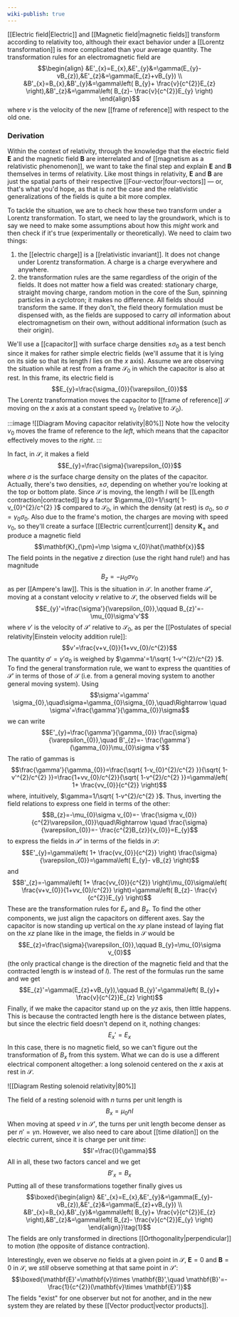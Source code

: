 ```yaml
---
wiki-publish: true
---
```

[[Electric field|Electric]] and [[Magnetic field|magnetic fields]] transform according to relativity too, although their exact behavior under a [[Lorentz transformation]] is more complicated than your average quantity. The transformation rules for an electromagnetic field are
$$\begin{align}
&E'_{x}=E_{x},&E'_{y}&=\gamma(E_{y}-vB_{z}),&E'_{z}&=\gamma(E_{z}+vB_{y}) \\
&B'_{x}=B_{x},&B'_{y}&=\gamma\left( B_{y}+ \frac{v}{c^{2}}E_{z} \right),&B'_{z}&=\gamma\left( B_{z}- \frac{v}{c^{2}}E_{y} \right)
\end{align}$$
where $v$ is the velocity of the new [[frame of reference]] with respect to the old one.
### Derivation
Within the context of relativity, through the knowledge that the electric field $\mathbf{E}$ and the magnetic field $\mathbf{B}$ are interrelated and of [[magnetism as a relativistic phenomenon]], we want to take the final step and explain $\mathbf{E}$ and $\mathbf{B}$ themselves in terms of relativity. Like most things in relativity, $\mathbf{E}$ and $\mathbf{B}$ are just the spatial parts of their respective [[Four-vector|four-vectors]] — or, that's what you'd hope, as that is *not* the case and the relativistic generalizations of the fields is quite a bit more complex.

To tackle the situation, we are to check how these two transform under a Lorentz transformation. To start, we need to lay the groundwork, which is to say we need to make some assumptions about how this *might* work and then check if it's true (experimentally or theoretically). We need to claim two things:
1. the [[electric charge]] is a [[relativistic invariant]]. It does not change under Lorentz transformation. A charge is a charge everywhere and anywhere.
2. the transformation rules are the same regardless of the origin of the fields. It does not matter how a field was created: stationary charge, straight moving charge, random motion in the core of the Sun, spinning particles in a cyclotron; it makes no difference. All fields should transform the same. If they don't, the field theory formulation must be dispensed with, as the fields are supposed to carry *all* information about electromagnetism on their own, without additional information (such as their origin).

We'll use a [[capacitor]] with surface charge densities $\pm \sigma_{0}$ as a test bench since it makes for rather simple electric fields (we'll assume that it is lying on its side so that its length $l$ lies on the $x$ axis). Assume we are observing the situation while at rest from a frame $\mathcal{S}_{0}$ in which the capacitor is also at rest. In this frame, its electric field is
$$E_{y}=\frac{\sigma_{0}}{\varepsilon_{0}}$$
The Lorentz transformation moves the capacitor to [[frame of reference]] $\mathcal{S}$ moving on the $x$ axis at a constant speed $v_{0}$ (relative to $\mathcal{S}_{0}$).

:::image
![[Diagram Moving capacitor relativity|80%]]
Note how the velocity $v_{0}$ moves the frame of reference to the *left*, which means that the capacitor effectively moves to the *right*.
:::

In fact, in $\mathcal{S}$, it makes a field
$$E_{y}=\frac{\sigma}{\varepsilon_{0}}$$
where $\sigma$ is the surface charge density on the plates of the capacitor. Actually, there's two densities, $\pm \sigma$, depending on whether you're looking at the top or bottom plate. Since $\mathcal{S}$ is moving, the length $l$ will be [[Length contraction|contracted]] by a factor $\gamma_{0}=1/\sqrt{ 1-v_{0}^{2}/c^{2} }$ compared to $\mathcal{S}_{0}$, in which the density (at rest) is $\sigma_{0}$, so $\sigma=\gamma_{0}\sigma_{0}$. Also due to the frame's motion, the charges are moving with speed $v_{0}$, so they'll create a surface [[Electric current|current]] density $\mathbf{K}_{\pm}$ and produce a magnetic field
$$\mathbf{K}_{\pm}=\mp \sigma v_{0}\hat{\mathbf{x}}$$
The field points in the negative $z$ direction (use the right hand rule!) and has magnitude
$$B_{z}=-\mu_{0}\sigma v_{0}$$
as per [[Ampere's law]]. This is the situation in $\mathcal{S}$. In another frame $\mathcal{S}'$, moving at a constant velocity $v$ relative to $\mathcal{S}$, the observed fields will be
$$E_{y}'=\frac{\sigma'}{\varepsilon_{0}},\qquad B_{z}'=-\mu_{0}\sigma'v'$$
where $v'$ is the velocity of $\mathcal{S}'$ relative to $\mathcal{S}_{0}$, as per the [[Postulates of special relativity|Einstein velocity addition rule]]:
$$v'=\frac{v+v_{0}}{1+vv_{0}/c^{2}}$$
The quantity $\sigma'=\gamma'\sigma_{0}$ is weighed by $\gamma'=1/\sqrt{ 1-v'^{2}/c^{2} }$. To find the general transformation rule, we want to express the quantities of $\mathcal{S}'$ in terms of those of $\mathcal{S}$ (i.e. from a general moving system to another general moving system). Using
$$\sigma'=\gamma' \sigma_{0},\quad\sigma=\gamma_{0}\sigma_{0},\quad\Rightarrow \quad \sigma'=\frac{\gamma'}{\gamma_{0}}\sigma$$
we can write
$$E'_{y}=\frac{\gamma'}{\gamma_{0}} \frac{\sigma}{\varepsilon_{0}},\quad B'_{z}=- \frac{\gamma'}{\gamma_{0}}\mu_{0}\sigma v'$$
The ratio of gammas is
$$\frac{\gamma'}{\gamma_{0}}=\frac{\sqrt{ 1-v_{0}^{2}/c^{2} }}{\sqrt{ 1-v'^{2}/c^{2} }}=\frac{1+vv_{0}/c^{2}}{\sqrt{ 1-v^{2}/c^{2} }}=\gamma\left( 1+ \frac{vv_{0}}{c^{2}} \right)$$
where, intuitively, $\gamma=1/\sqrt{ 1-v^{2}/c^{2} }$. Thus, inverting the field relations to express one field in terms of the other:
$$B_{z}=-\mu_{0}\sigma v_{0}=- \frac{\sigma v_{0}}{c^{2}\varepsilon_{0}}\quad\Rightarrow \quad \frac{\sigma}{\varepsilon_{0}}=- \frac{c^{2}B_{z}}{v_{0}}=E_{y}$$
to express the fields in $\mathcal{S}'$ in terms of the fields in $\mathcal{S}$:
$$E'_{y}=\gamma\left( 1+ \frac{vv_{0}}{c^{2}} \right) \frac{\sigma}{\varepsilon_{0}}=\gamma\left( E_{y}- vB_{z} \right)$$
and
$$B'_{z}=-\gamma\left( 1+ \frac{vv_{0}}{c^{2}} \right)\mu_{0}\sigma\left( \frac{v+v_{0}}{1+vv_{0}/c^{2}} \right)=\gamma\left( B_{z}- \frac{v}{c^{2}}E_{y} \right)$$
These are the transformation rules for $E_{y}$ and $B_{z}$. To find the other components, we just align the capacitors on different axes. Say the capacitor is now standing up vertical on the $xy$ plane instead of laying flat on the $xz$ plane like in the image, the fields in $\mathcal{S}$ would be
$$E_{z}=\frac{\sigma}{\varepsilon_{0}},\qquad B_{y}=\mu_{0}\sigma v_{0}$$
(the only practical change is the direction of the magnetic field and that the contracted length is $w$ instead of $l$). The rest of the formulas run the same and we get
$$E_{z}'=\gamma(E_{z}+vB_{y}),\qquad B_{y}'=\gamma\left( B_{y}+ \frac{v}{c^{2}}E_{z} \right)$$
Finally, if we make the capacitor stand up on the $yz$ axis, then little happens. This is because the contracted length here is the distance between plates, but since the electric field doesn't depend on it, nothing changes:
$$E_{x}'=E_{x}$$
In this case, there is no magnetic field, so we can't figure out the transformation of $B_{x}$ from this system. What we can do is use a different electrical component altogether: a long solenoid centered on the $x$ axis at rest in $\mathcal{S}$.

![[Diagram Resting solenoid relativity|80%]]


The field of a resting solenoid with $n$ turns per unit length is
$$B_{x}=\mu_{0}nI$$
When moving at speed $v$ in $\mathcal{S}'$, the turns per unit length become denser as per $n'=\gamma n$. However, we also need to care about [[time dilation]] on the electric current, since it is charge per unit *time*:
$$I'=\frac{I}{\gamma}$$
All in all, these two factors cancel and we get
$$B'_{x}=B_{x}$$
Putting all of these transformations together finally gives us
$$\boxed{\begin{align}
&E'_{x}=E_{x},&E'_{y}&=\gamma(E_{y}-vB_{z}),&E'_{z}&=\gamma(E_{z}+vB_{y}) \\
&B'_{x}=B_{x},&B'_{y}&=\gamma\left( B_{y}+ \frac{v}{c^{2}}E_{z} \right),&B'_{z}&=\gamma\left( B_{z}- \frac{v}{c^{2}}E_{y} \right)
\end{align}}\tag{1}$$
The fields are only transformed in directions [[Orthogonality|perpendicular]] to motion (the opposite of distance contraction).

Interestingly, even we observe *no* fields at a given point in $\mathcal{S}$, $\mathbf{E}=0$ and $\mathbf{B}=0$ in $\mathcal{S}$, we *still* observe something at that same point in $\mathcal{S}'$:
$$\boxed{\mathbf{E}'=\mathbf{v}\times \mathbf{B}',\quad \mathbf{B}'=- \frac{1}{c^{2}}(\mathbf{v}\times \mathbf{E}')}$$
The fields "exist" for one observer but not for another, and in the new system they are related by these [[Vector product|vector products]].